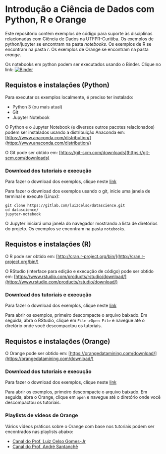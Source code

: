 # Introdução a Ciência de Dados com Python, R e Orange

Este repositório contém exemplos de código para suporte às disciplinas relacionadas com Ciência de Dados na UTFPR-Curitiba. Os exemplos de python/jupyter se encontram na pasta *notebooks*. Os exemplos de R se encontram na pasta *r*. Os exemplos de Orange se encontram na pasta *orange*.

Os notebooks em python podem ser executados usando o Binder. Clique no link: [![Binder](https://mybinder.org/badge_logo.svg)](https://mybinder.org/v2/gl/introcienciadedados%2Ftutoriais/HEAD)

## Requistos e instalações (Python)

Para executar os exemplos localmente, é preciso ter instalado:

- Python 3 (ou mais atual)
- Git 
- Jupyter Notebook

O Python e o Jupyter Notebook (e diversos outros pacotes relacionados) podem ser instalados usando a distribuição Anaconda em: [https://www.anaconda.com/distribution/](https://www.anaconda.com/distribution/)

O Git pode ser obtido em: [https://git-scm.com/downloads](https://git-scm.com/downloads)

###  Download dos tutoriais e execução

Para fazer o download dos exemplos, clique neste [link](https://gitlab.com/introcienciadedados/tutoriais/-/archive/master/tutoriais-master.zip)

Para fazer o download dos exemplos usando o git, inicie uma janela de terminal e execute (Linux):

```
git clone https://gitlab.com/luizcelso/datascience.git
cd datascience/
jupyter-notebook
```

O Jupyter iniciará uma janela do navegador mostrando a lista de diretórios do projeto. Os exemplos se encontram na pasta `notebooks`.

## Requistos e instalações (R)

O R pode ser obtido em: [http://cran.r-project.org/bin/](http://cran.r-project.org/bin/)

O RStudio (interface para edição e execução de código) pode ser obtido em: [https://www.rstudio.com/products/rstudio/download/](https://www.rstudio.com/products/rstudio/download/)

###  Download dos tutoriais e execução

Para fazer o download dos exemplos, clique neste [link](https://gitlab.com/introcienciadedados/tutoriais/-/archive/master/tutoriais-master.zip)

Para abrir os exemplos, primeiro descompacte o arquivo baixado. Em seguida, abra o RStudio, clique em `File->Open File` e navegue até o diretório onde você descompactou os tutoriais.

## Requistos e instalações (Orange)

O Orange pode ser obtido em: [https://orangedatamining.com/download/](https://orangedatamining.com/download/)

###  Download dos tutoriais e execução

Para fazer o download dos exemplos, clique neste [link](https://gitlab.com/introcienciadedados/tutoriais/-/archive/master/tutoriais-master.zip)

Para abrir os exemplos, primeiro descompacte o arquivo baixado. Em seguida, abra o Orange, clique em `open` e navegue até o diretório onde você descompactou os tutoriais.

### Playlists de vídeos de Orange

Vários vídeos práticos sobre o Orange com base nos tutoriais podem ser encontrados nas playlists abaixo:
 
 - [Canal do Prof. Luiz Celso Gomes-Jr](https://www.youtube.com/playlist?list=PLI_WaTKy-Dj3B_6bas_gbMx0AYiEZBGxk)
 - [Canal do Prof. André Santanchè](https://www.youtube.com/playlist?list=PL3JRjVnXiTBZoCdQ_llJRt7dmxpaFqVg0)
